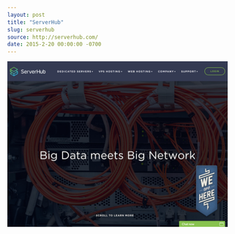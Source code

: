 ```yaml
---
layout: post
title: "ServerHub"
slug: serverhub
source: http://serverhub.com/
date: 2015-2-20 00:00:00 -0700
---
```


<img src="/screenshots/serverhub.jpg">
